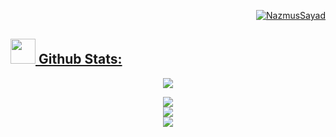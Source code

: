 <p align="right" >  <a href="https://github.com/NazmusSayad"><img src="https://komarev.com/ghpvc/?username=NazmusSayad&label=Profile%20views&color=0e75b6&style=flat" alt="NazmusSayad"/></p> </a>

##   <a href="https://github.com/NazmusSayad"><img src="https://media.giphy.com/media/ZCN6F3FAkwsyOGU2RS/giphy.gif" width="40"> **Github Stats:**  </a>

<p align="center">
  <a href="https://github.com/NazmusSayad">   <img align="center" src="https://github-readme-streak-stats.herokuapp.com?user=NazmusSayad&theme=onedark&date_format=M%20j%5B%2C%20Y%5D&dates=737373&ring=DD8484&fire=E25822&stroke=00000000&currStreakNum=DD0D4F&currStreakLabel=A6A6A6&background=0D1117&border=00000000"/>  </a>
</p>

 <p align="center">
  <a href="https://github.com/NazmusSayad">
    <img align="center" src="https://github-readme-stats.anuraghazra1.vercel.app/api/top-langs/?username=NazmusSayad&layout=compact&theme=algolia&langs_count=6" />
  </a>
    
  <br />
    
  <a href="https://github.com/NazmusSayad">
    <img align="center" src="https://activity-graph.herokuapp.com/graph?username=NazmusSayad&theme=react-dark&hide_title=true&hide_border=true&area=true" />
  </a>
    
  <br />
  <a href="https://github.com/NazmusSayad">
    <img align="center" src="https://github-readme-stats.vercel.app/api?username=NazmusSayad&show_icons=true&theme=onedark&hide_border=true&area=true" />
  </a>


</p>
